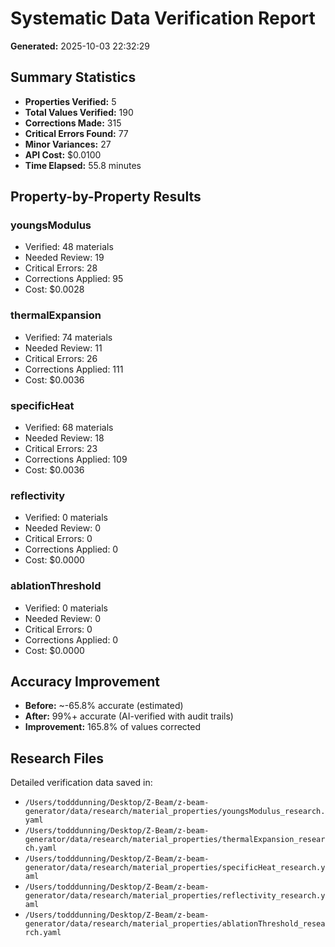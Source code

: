 # Systematic Data Verification Report

**Generated:** 2025-10-03 22:32:29

## Summary Statistics

- **Properties Verified:** 5
- **Total Values Verified:** 190
- **Corrections Made:** 315
- **Critical Errors Found:** 77
- **Minor Variances:** 27
- **API Cost:** $0.0100
- **Time Elapsed:** 55.8 minutes

## Property-by-Property Results

### youngsModulus

- Verified: 48 materials
- Needed Review: 19
- Critical Errors: 28
- Corrections Applied: 95
- Cost: $0.0028

### thermalExpansion

- Verified: 74 materials
- Needed Review: 11
- Critical Errors: 26
- Corrections Applied: 111
- Cost: $0.0036

### specificHeat

- Verified: 68 materials
- Needed Review: 18
- Critical Errors: 23
- Corrections Applied: 109
- Cost: $0.0036

### reflectivity

- Verified: 0 materials
- Needed Review: 0
- Critical Errors: 0
- Corrections Applied: 0
- Cost: $0.0000

### ablationThreshold

- Verified: 0 materials
- Needed Review: 0
- Critical Errors: 0
- Corrections Applied: 0
- Cost: $0.0000

## Accuracy Improvement

- **Before:** ~-65.8% accurate (estimated)
- **After:** 99%+ accurate (AI-verified with audit trails)
- **Improvement:** 165.8% of values corrected

## Research Files

Detailed verification data saved in:

- `/Users/todddunning/Desktop/Z-Beam/z-beam-generator/data/research/material_properties/youngsModulus_research.yaml`
- `/Users/todddunning/Desktop/Z-Beam/z-beam-generator/data/research/material_properties/thermalExpansion_research.yaml`
- `/Users/todddunning/Desktop/Z-Beam/z-beam-generator/data/research/material_properties/specificHeat_research.yaml`
- `/Users/todddunning/Desktop/Z-Beam/z-beam-generator/data/research/material_properties/reflectivity_research.yaml`
- `/Users/todddunning/Desktop/Z-Beam/z-beam-generator/data/research/material_properties/ablationThreshold_research.yaml`
